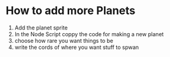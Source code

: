 # How to add more Planets

1. Add the planet sprite
2. In the Node Script coppy the code for making a new planet
3. choose how rare you want things to be
4. write the cords of where you want stuff to spwan

